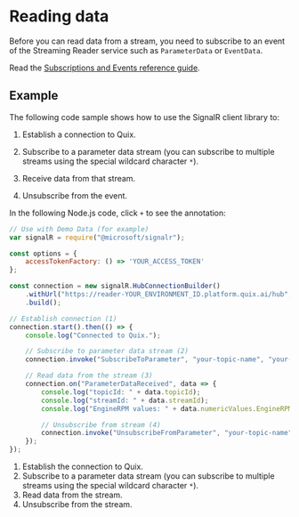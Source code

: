 # Reading data

Before you can read data from a stream, you need to subscribe to an event of the Streaming Reader service such as `ParameterData` or `EventData`.

Read the [Subscriptions and Events reference guide](subscriptions.md).

## Example

The following code sample shows how to use the SignalR client library to:

1.  Establish a connection to Quix.

2.  Subscribe to a parameter data stream (you can subscribe to multiple streams using the special wildcard character `*`).

3.  Receive data from that stream.

4.  Unsubscribe from the event.

In the following Node.js code, click `+` to see the annotation:

``` javascript
// Use with Demo Data (for example)
var signalR = require("@microsoft/signalr");

const options = {
    accessTokenFactory: () => 'YOUR_ACCESS_TOKEN'
};

const connection = new signalR.HubConnectionBuilder()
    .withUrl("https://reader-YOUR_ENVIRONMENT_ID.platform.quix.ai/hub", options)
    .build();

// Establish connection (1)
connection.start().then(() => {
    console.log("Connected to Quix.");

    // Subscribe to parameter data stream (2)
    connection.invoke("SubscribeToParameter", "your-topic-name", "your-stream-id", "your-parameter-id");

    // Read data from the stream (3)
    connection.on("ParameterDataReceived", data => {
        console.log("topicId: " + data.topicId);
        console.log("streamId: " + data.streamId);
        console.log("EngineRPM values: " + data.numericValues.EngineRPM);

        // Unsubscribe from stream (4)
        connection.invoke("UnsubscribeFromParameter", "your-topic-name", "your-stream-id", "your-parameter-id");
    });
});
```

1. Establish the connection to Quix.
2. Subscribe to a parameter data stream (you can subscribe to multiple streams using the special wildcard character `*`).
3. Read data from the stream.
4. Unsubscribe from the stream.